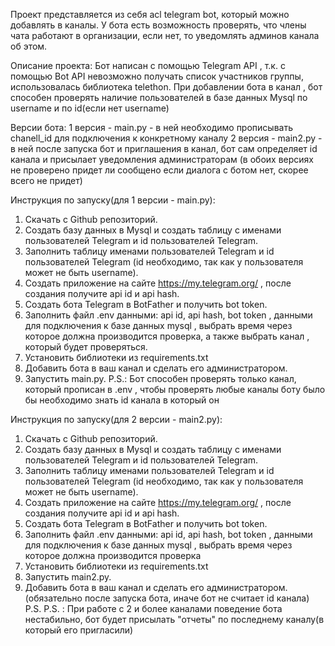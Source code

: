 Проект представляется из себя acl telegram bot, который можно добавлять в каналы. У бота есть возможность проверять, что члены чата работают в организации, если нет, то уведомлять админов канала об этом.


Описание проекта:
Бот написан с помощью Telegram API , т.к. с помощью Bot API невозможно получать список участников группы, использовалась библиотека telethon. При добавлении бота в канал , бот способен проверять наличие пользователей в базе данных Mysql по username и по id(если нет username)

Версии бота:
1 версия - main.py - в ней необходимо прописывать chanell_id для подключения к конкретному каналу
2 версия - main2.py - в ней после запуска бот и приглашения в канал, бот сам определяет id канала и присылает уведомления администраторам (в обоих версиях не проверено придет ли сообщено если диалога с ботом нет, скорее всего не придет)



Инструкция по запуску(для 1 версии - main.py):
1. Скачать с Github репозиторий.
2. Создать базу данных в Mysql и создать таблицу с именами пользователей Telegram и id пользователей Telegram.
3. Заполнить таблицу именами пользователей Telegram и id пользователей Telegram (id необходимо, так как у пользователя может не быть username).
4. Создать приложение на сайте https://my.telegram.org/ , после создания получите api id и  api hash.
5. Создать бота Telegram в BotFather и получить bot token.
6. Заполнить файл .env данными: api id, api hash, bot token , данными для подключения к базе данных mysql , выбрать время через которое должна производится проверка, а также выбрать канал , который будет проверяться.
7. Установить библиотеки из requirements.txt
8. Добавить бота в ваш канал и сделать его администратором.
9. Запустить main.py.
P.S.: Бот способен проверять только канал, который прописан в .env , чтобы проверять любые каналы боту было бы необходимо знать id канала в который он



Инструкция по запуску(для 2 версии - main2.py):
1. Скачать с Github репозиторий.
2. Создать базу данных в Mysql и создать таблицу с именами пользователей Telegram и id пользователей Telegram.
3. Заполнить таблицу именами пользователей Telegram и id пользователей Telegram (id необходимо, так как у пользователя может не быть username).
4. Создать приложение на сайте https://my.telegram.org/ , после создания получите api id и  api hash.
5. Создать бота Telegram в BotFather и получить bot token.
6. Заполнить файл .env данными: api id, api hash, bot token , данными для подключения к базе данных mysql , выбрать время через которое должна производится проверка
7. Установить библиотеки из requirements.txt
9. Запустить main2.py.
10. Добавить бота в ваш канал и сделать его администратором.(обязательно после запуска бота, иначе бот не считает id канала)
    P.S. P.S. : При работе с 2 и более каналами поведение бота нестабильно, бот будет присылать "отчеты" по последнему каналу(в который его пригласили)


